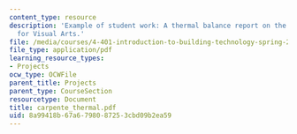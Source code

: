 ```yaml
---
content_type: resource
description: 'Example of student work: A thermal balance report on the Carpenter Center
  for Visual Arts.'
file: /media/courses/4-401-introduction-to-building-technology-spring-2006/8a99418b67a6798087253cbd09b2ea59_carpente_thermal.pdf
file_type: application/pdf
learning_resource_types:
- Projects
ocw_type: OCWFile
parent_title: Projects
parent_type: CourseSection
resourcetype: Document
title: carpente_thermal.pdf
uid: 8a99418b-67a6-7980-8725-3cbd09b2ea59
---
```

